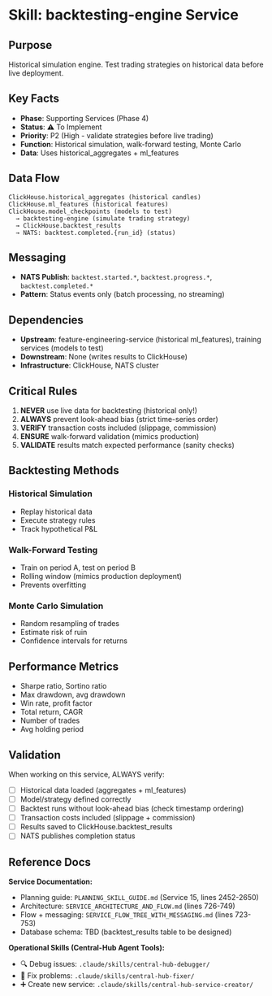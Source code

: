 # Skill: backtesting-engine Service

## Purpose
Historical simulation engine. Test trading strategies on historical data before live deployment.

## Key Facts
- **Phase**: Supporting Services (Phase 4)
- **Status**: ⚠️ To Implement
- **Priority**: P2 (High - validate strategies before live trading)
- **Function**: Historical simulation, walk-forward testing, Monte Carlo
- **Data**: Uses historical_aggregates + ml_features

## Data Flow
```
ClickHouse.historical_aggregates (historical candles)
ClickHouse.ml_features (historical features)
ClickHouse.model_checkpoints (models to test)
  → backtesting-engine (simulate trading strategy)
  → ClickHouse.backtest_results
  → NATS: backtest.completed.{run_id} (status)
```

## Messaging
- **NATS Publish**: `backtest.started.*`, `backtest.progress.*`, `backtest.completed.*`
- **Pattern**: Status events only (batch processing, no streaming)

## Dependencies
- **Upstream**: feature-engineering-service (historical ml_features), training services (models to test)
- **Downstream**: None (writes results to ClickHouse)
- **Infrastructure**: ClickHouse, NATS cluster

## Critical Rules
1. **NEVER** use live data for backtesting (historical only!)
2. **ALWAYS** prevent look-ahead bias (strict time-series order)
3. **VERIFY** transaction costs included (slippage, commission)
4. **ENSURE** walk-forward validation (mimics production)
5. **VALIDATE** results match expected performance (sanity checks)

## Backtesting Methods
### Historical Simulation
- Replay historical data
- Execute strategy rules
- Track hypothetical P&L

### Walk-Forward Testing
- Train on period A, test on period B
- Rolling window (mimics production deployment)
- Prevents overfitting

### Monte Carlo Simulation
- Random resampling of trades
- Estimate risk of ruin
- Confidence intervals for returns

## Performance Metrics
- Sharpe ratio, Sortino ratio
- Max drawdown, avg drawdown
- Win rate, profit factor
- Total return, CAGR
- Number of trades
- Avg holding period

## Validation
When working on this service, ALWAYS verify:
- [ ] Historical data loaded (aggregates + ml_features)
- [ ] Model/strategy defined correctly
- [ ] Backtest runs without look-ahead bias (check timestamp ordering)
- [ ] Transaction costs included (slippage + commission)
- [ ] Results saved to ClickHouse.backtest_results
- [ ] NATS publishes completion status

## Reference Docs

**Service Documentation:**
- Planning guide: `PLANNING_SKILL_GUIDE.md` (Service 15, lines 2452-2650)
- Architecture: `SERVICE_ARCHITECTURE_AND_FLOW.md` (lines 726-749)
- Flow + messaging: `SERVICE_FLOW_TREE_WITH_MESSAGING.md` (lines 723-753)
- Database schema: TBD (backtest_results table to be designed)

**Operational Skills (Central-Hub Agent Tools):**
- 🔍 Debug issues: `.claude/skills/central-hub-debugger/`
- 🔧 Fix problems: `.claude/skills/central-hub-fixer/`
- ➕ Create new service: `.claude/skills/central-hub-service-creator/`
